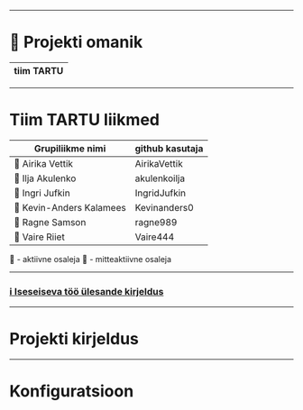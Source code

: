 
________________________________________________________________________________________________________________________________________________________________________________
# :memo: Projekti omanik

| tiim TARTU |
| ---|
________________________________________________________________________________________________________________________________________________________________________________
# Tiim TARTU liikmed

| Grupiliikme nimi | github kasutaja |
| --- | --- |
| :green_book: Airika Vettik | AirikaVettik |
| :closed_book: Ilja Akulenko | akulenkoilja |
| :green_book: Ingri Jufkin | IngridJufkin |
| :green_book: Kevin-Anders Kalamees | Kevinanders0 |
| :green_book: Ragne Samson | ragne989 |
| :green_book: Vaire Riiet | Vaire444 |

:green_book: - aktiivne osaleja 
:closed_book: - mitteaktiivne osaleja

________________________________________________________________________________________________________________________________________________________________________________
### [ :information_source: Iseseiseva töö ülesande kirjeldus](./assingment_description.md)
________________________________________________________________________________________________________________________________________________________________________________
# Projekti kirjeldus

________________________________________________________________________________________________________________________________________________________________________________
# Konfiguratsioon



